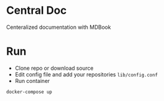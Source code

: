 # Central Doc
Centeralized documentation with MDBook

# Run
- Clone repo or download source
- Edit config file and add your repositories `lib/config.conf`
- Run container
```
docker-compose up
```